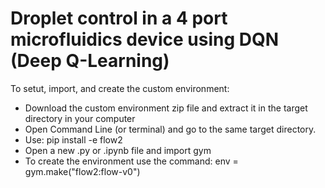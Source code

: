 # Droplet control in a 4 port microfluidics device using DQN (Deep Q-Learning)

To setut, import, and create the custom environment:
* Download the custom environment zip file and extract it in the target directory in your computer
* Open Command Line (or terminal) and go to the same target directory.
* Use: pip install -e flow2
* Open a new .py or .ipynb file and import gym
* To create the environment use the command: env = gym.make("flow2:flow-v0")
